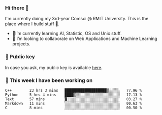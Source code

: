 ### Hi there 👋

I'm currently doing my 3rd-year Comsci @ RMIT University. This is the place where I build stuff 👀. 

- 🌱I’m currently learning AI, Statistic, OS and Unix stuff.
- 👯 I’m looking to collaborate on Web Applications and Machine Learning projects.

### 🔑 Public key

In case you ask, my public key is available [here](https://public.auspham.dev/).

### 📅 This week I have been working on
<!--START_SECTION:waka-->
```text
C++        23 hrs 3 mins   ███████████████████▒░░░░░   77.96 % 
Python     5 hrs 4 mins    ████▒░░░░░░░░░░░░░░░░░░░░   17.13 % 
Text       57 mins         ▓░░░░░░░░░░░░░░░░░░░░░░░░   03.27 % 
Markdown   11 mins         ░░░░░░░░░░░░░░░░░░░░░░░░░   00.63 % 
C          8 mins          ░░░░░░░░░░░░░░░░░░░░░░░░░   00.50 % 
```
<!--END_SECTION:waka-->

<!--
**rockmanvnx6/rockmanvnx6** is a ✨ _special_ ✨ repository because its `README.md` (this file) appears on your GitHub profile.

Here are some ideas to get you started:

- 🔭 I’m currently working on ...
- 🌱 I’m currently learning ...
- 👯 I’m looking to collaborate on ...
- 🤔 I’m looking for help with ...
- 💬 Ask me about ...
- 📫 How to reach me: ...
- 😄 Pronouns: ...
- ⚡ Fun fact: ...
-->
